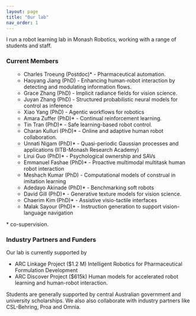 ```yaml
---
layout: page
title: "Our lab"
nav_order: 1
---
```


<p>I run a robot learning lab in Monash Robotics, working with a range of students and staff. </p>

### Current Members
<ul>
<li style="list-style-type: none;">
<ul>
<li>Charles Troeung (Postdoc)* - Pharmaceutical automation.</li>
<li>Haoyang Jiang (PhD) - Enhancing human-robot interaction by detecting and modulating information flows.</li>
<li>Grace Zhang (PhD) - Implicit radiance fields for vision science.</li>
<li>Juyan Zhang (PhD) - Structured probabilistic neural models for control as inference</li>
<li>Xiao Yang (PhD) - Agentic workflows for robotics</li>
<li>Amara Zuffer (PhD)* - Continual reinforcement learning.</li>
<li>Tin Tran (PhD)* - Safe learning-based robot control.</li>
<li>Charan Kulluri (PhD)* - Online and adaptive human robot collaboration.</li>
<li>Unnati Nigam (PhD)* - Quasi-periodic Gaussian processes and applications<span class="il"> (IITB-Monash Research Academy)</span></li>
<li>Lirui Guo (PhD)* - Psychological ownership and SAVs </li>
<li>Emmanuel Fashae (PhD)* - Proactive multimodal multitask human robot interaction</li>
<li>Meshach Kumar (PhD) - Computational models of construal in imitation learning</li>
<li>Adedayo Akinade (PhD)* - Benchmarking soft robots</li>
<li>David Gill (PhD)* - Generative texture models for vision science.</li>
<li>Chaerim Kim (PhD)* - Assistive visio-tactile interfaces</li>
<li>Malak Sayour (PhD)* - Instruction generation to support vision-language navigation </li>
</ul>
</li>
</ul>
<p>* co-supervision.</p>

### Industry Partners and Funders

Our lab is currently supported by 

* ARC Linkage Project ($1.2 M) Intelligent Robotics for Pharmaceutical Formulation Development
* ARC Discover Project ($615k) Human models for accelerated robot learning and human-robot interaction.

Students are generally supported by central Australian government and university scholarships. We also also collaborate with industry partners like CSL-Behring, Proa and Omnia.  
